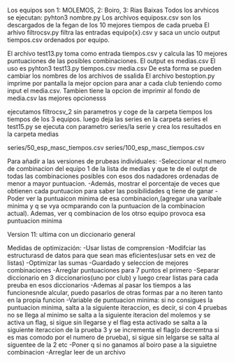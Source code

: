Los equipos son 1: MOLEMOS, 2: Boiro, 3: Rias Baixas
Todos los arvhicos se ejecutan: pyhton3 nombre.py
Los archivos equiposx.csv son los descargados de la fegan de los 10 mejores tiempos de cada prueba
El arhivo filtrocsv.py filtra las entradas equipo{x}.csv y saca un uncio output tiempos.csv ordenados por equipo.

El archivo test13.py toma como entrada tiempos.csv y calcula las 10 mejores puntuaciones de las posibles combinaciones. El output es medias.csv
El uso es pyhton3 test13.py tiempos.csv media.csv
De esta forma se pueden cambiar los nombres de los archivos de ssalida
El archivo bestoption.py imprime por pantalla la mejor opcion para anar a cada club teniendo como input el media.csv. Tambien tiene la opcion de imprimir al fondo de media.csv las mejores opcionesss

ejecutamos filtrocsv_2 sin parametros y coge de la carpeta tiempos los tiempos de los 3 equipos. luego deja las series en la carpeta series
el test15.py se ejecuta con parametro series/la serie y crea los resultados en la carpeta medias

series/50_esp_masc_tiempos.csv
series/100_esp_masc_tiempos.csv

Para añadir a las versiones de prubeas individuales:
-Seleccionar el numero de combinacion del equipo 1 de la lista de medias y que te de el outpt de todas las combinaciones posibles con esos dos nadadores
ordenadas de menor a mayor puntuacion.
-Además, mostrar el porcentaje de veces que obtienen cada puntuacion para saber las posibilidades q tiene de ganar
-Poder ver la puntuaicon minima de esa combinacion,(agregar una varibale minima y q se vya ocmparando con la puntuacion de la combinacion actual). Ademas, ver q combinacion de los otrso equipo provoca esa puntuacion minima

Version 11: ultima con un diccionario general

Medidas de optimización:
-Usar listas de comprension
-Modifciar las estructurasd de datos para que sean mas eficientes(usar sets en vez de listas)
-Optimizar las sumas
-Guardado y seleccion de mejores combinaciones
-Arreglar puntuaciones para 7 puntos el primero
-Separar diccionario en 3 diccionarios(uno por club) y luego crear listas para cada preuba en esos diccionarios
-Ademas al pasar los tiempos a las funcionesnde alcular, puedo pasarlos de otras formas par a no iteren tanto en la propia funcion
-Variable de puntuacion minima: si no consigues la puntuacion minima, salta a la siguiente iteraccion, es decir, si con 4 pruebas no se llega al minimo se salta a la siguiente iteracion del molemos y se activa un flag, si sigue sin llegarse y el flag esta activado se salta a la siguiente iteraccion de la prueba 3 y se incrementa el flag(o decremtna si es mas comodo por el numero de prueba), si sigue sin lelgarse se salta al siguentee de la 2 etc
-Poner q si no ganamos al boiro pase a la siguietne combinacion
-Arreglar leer de un archivo

